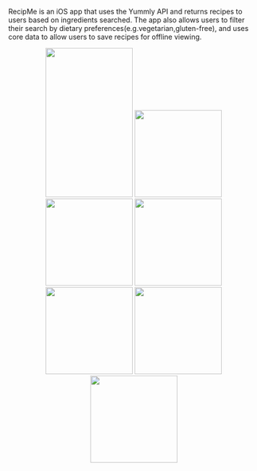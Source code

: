 RecipMe is an iOS app that uses the Yummly API and returns recipes to users based on ingredients searched. The app also allows users to filter their search by dietary preferences(e.g.vegetarian,gluten-free), and uses core data to allow users to save recipes for offline viewing.

<p align="center">
  <img src="https://raw.github.com/DanielGrosman/RecipeApp/master/Screenshots/Launch-Screen.jpg" height = "300" width="175"/>
  <img src="https://raw.github.com/DanielGrosman/RecipeApp/master/Screenshots/Saved-Recipes-Empty.jpg" width="175"/>
  <img src="https://raw.github.com/DanielGrosman/RecipeApp/master/Screenshots/Search-Screen.jpg" width="175"/>
  <img src="https://raw.github.com/DanielGrosman/RecipeApp/master/Screenshots/Filter.jpg" width="175"/>
  <img src="https://raw.github.com/DanielGrosman/RecipeApp/master/Screenshots/Search-Recipes-Screen.jpg" width="175"/>
  <img src="https://raw.github.com/DanielGrosman/RecipeApp/master/Screenshots/Recipe-Details.jpg" width="175"/>
  <img src="https://raw.github.com/DanielGrosman/RecipeApp/master/Screenshots/Saved-Recipes-Full.jpg" width="175"/>
</p>
